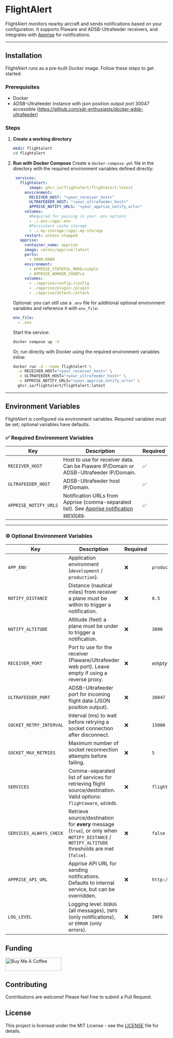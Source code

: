 
# FlightAlert

FlightAlert monitors nearby aircraft and sends notifications based on your configuration.
It supports Piaware and ADSB-Ultrafeeder receivers, and integrates with [Apprise](https://github.com/caronc/apprise) for notifications.

---

## Installation

FlightAlert runs as a pre-built Docker image. Follow these steps to get started:

### Prerequisites

- Docker
- ADSB-Ultrafeeder instance with json position output port 30047 accessible (https://github.com/sdr-enthusiasts/docker-adsb-ultrafeeder)

### Steps

1. **Create a working directory**

   ```bash
   mkdir flightalert
   cd flightalert
   ```

2. **Run with Docker Compose**
   Create a `docker-compose.yml` file in the directory with the required environment variables defined directly:

   ```yaml
    services:
      flightalert:
          image: ghcr.io/flightalert/flightalert:latest
        environment:
          RECEIVER_HOST: "<your_receiver_host>"
          ULTRAFEEDER_HOST: "<your_ultrafeeder_host>"
          APPRISE_NOTIFY_URLS: "<your_apprise_notify_urls>"
        volumes:
          #Required for passing in your .env options
          - ./.env:/app/.env
          #Persistent cache storage
          - ./.my-storage:/app/.my-storage
        restart: unless-stopped
      apprise:
        container_name: apprise
        image: caronc/apprise:latest
        ports:
          - 8000:8000
        environment:
          - APPRISE_STATEFUL_MODE=simple
          - APPRISE_WORKER_COUNT=1
        volumes:
          - ./apprise/config:/config
          - ./apprise/plugin:/plugin
          - ./apprise/attach:/attach

   ```

   Optional: you can still use a `.env` file for additional optional environment variables and reference it with `env_file`:

   ```yaml
   env_file:
     - .env
   ```

   Start the service:

   ```bash
   docker compose up -d
   ```

   Or, run directly with Docker using the required environment variables inline:

   ```bash
   docker run -d --name flightalert \
     -e RECEIVER_HOST="<your_receiver_host>" \
     -e ULTRAFEEDER_HOST="<your_ultrafeeder_host>" \
     -e APPRISE_NOTIFY_URLS="<your_apprise_notify_urls>" \
     ghcr.io/flightalert/flightalert:latest
   ```

---

## Environment Variables

FlightAlert is configured via environment variables. Required variables must be set; optional variables have defaults.

### ✅ Required Environment Variables

| Key                   | Description                                                                                                                                               | Required |
| --------------------- | --------------------------------------------------------------------------------------------------------------------------------------------------------- | -------- |
| `RECEIVER_HOST`       | Host to use for receiver data. Can be Piaware IP/Domain or ADSB-Ultrafeeder IP/Domain.                                                                    | ✅        |
| `ULTRAFEEDER_HOST`    | ADSB-Ultrafeeder host IP/Domain.                                                                                                                          | ✅        |
| `APPRISE_NOTIFY_URLS` | Notification URLs from Apprise (comma-separated list). See [Apprise notification services](https://github.com/caronc/apprise/wiki#notification-services). | ✅        |

---

### ⚙️ Optional Environment Variables

| Key                     | Description                                                                                                                                  | Required | Default                        |
| ----------------------- | -------------------------------------------------------------------------------------------------------------------------------------------- | -------- | ------------------------------ |
| `APP_ENV`               | Application environment (`development` / `production`).                                                                                      | ❌        | `production`                   |
| `NOTIFY_DISTANCE`       | Distance (nautical miles) from receiver a plane must be within to trigger a notification.                                                    | ❌        | `0.5`                          |
| `NOTIFY_ALTITUDE`       | Altitude (feet) a plane must be under to trigger a notification.                                                                             | ❌        | `3000`                         |
| `RECEIVER_PORT`         | Port to use for the receiver (Piaware/Ultrafeeder web port). Leave empty if using a reverse proxy.                                           | ❌        | *empty*                        |
| `ULTRAFEEDER_PORT`      | ADSB-Ultrafeeder port for incoming flight data (JSON position output).                                                                       | ❌        | `30047`                        |
| `SOCKET_RETRY_INTERVAL` | Interval (ms) to wait before retrying a socket connection after disconnect.                                                                  | ❌        | `15000`                        |
| `SOCKET_MAX_RETRIES`    | Maximum number of socket reconnection attempts before failing.                                                                               | ❌        | `5`                            |
| `SERVICES`              | Comma-separated list of services for retrieving flight source/destination. Valid options: `flightaware`, `adsbdb`.                           | ❌        | `flightaware`                  |
| `SERVICES_ALWAYS_CHECK` | Retrieve source/destination for **every** message (`true`), or only when `NOTIFY_DISTANCE` / `NOTIFY_ALTITUDE` thresholds are met (`false`). | ❌        | `false`                        |
| `APPRISE_API_URL`       | Apprise API URL for sending notifications. Defaults to internal service, but can be overridden.                                              | ❌        | `http://localhost:8000/notify` |
| `LOG_LEVEL`             | Logging level: `DEBUG` (all messages), `INFO` (only notifications), or `ERROR` (only errors).                                                | ❌        | `INFO`                         |

## Funding

<a href="https://www.buymeacoffee.com/sportsreport2" target="_blank"><img src="https://cdn.buymeacoffee.com/buttons/default-blue.png" alt="Buy Me A Coffee" height="41" width="174"></a>

## Contributing

Contributions are welcome! Please feel free to submit a Pull Request.

## License

This project is licensed under the MIT License - see the [LICENSE](LICENSE.md)  file for details.
